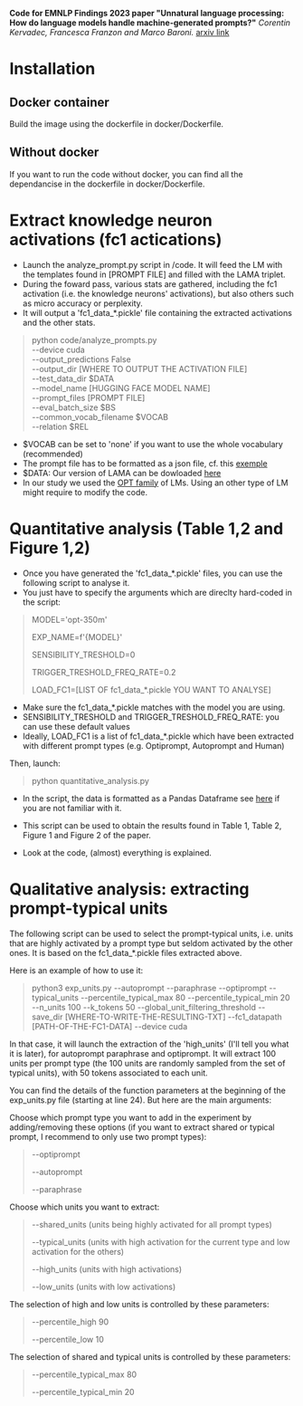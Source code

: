 **Code for EMNLP Findings 2023 paper "Unnatural language processing: How do language models handle machine-generated prompts?"**
*Corentin Kervadec, Francesca Franzon and Marco Baroni.*  [arxiv link](https://arxiv.org/abs/2310.15829)

# Installation

## Docker container

Build the image using the dockerfile in docker/Dockerfile.

## Without docker

If you want to run the code without docker, you can find all the dependancise in the dockerfile in docker/Dockerfile.

# Extract knowledge neuron activations (fc1 actications)

* Launch the analyze_prompt.py script in /code. It will feed the LM with the templates found in [PROMPT FILE] and filled with the LAMA triplet.
* During the foward pass, various stats are gathered, including the fc1 activation (i.e. the knowledge neurons' activations), but also others such as micro accuracy or perplexity.
* It will output a 'fc1_data_*.pickle' file containing the extracted activations and the other stats.

> python code/analyze_prompts.py \
    --device cuda \
    --output_predictions False \
    --output_dir [WHERE TO OUTPUT THE ACTIVATION FILE] \
    --test_data_dir $DATA \
    --model_name [HUGGING FACE MODEL NAME] \
    --prompt_files [PROMPT FILE] \
    --eval_batch_size $BS \
    --common_vocab_filename $VOCAB \
    --relation $REL

* $VOCAB can be set to 'none' if you want to use the whole vocabulary (recommended)
* The prompt file has to be formatted as a json file, cf. this [exemple](https://drive.google.com/file/d/1yyTmAo2lgCTyhQ-xBUUrYtPp-LvcRFAU/view?usp=drive_link)
* $DATA: Our version of LAMA can be dowloaded [here](https://drive.google.com/file/d/1TWYjf_QWo-zn8ryjNW1eeJOMq9nE5HZL/view?usp=drive_link)
* In our study we used the [OPT family](https://huggingface.co/docs/transformers/model_doc/opt) of LMs. Using an other type of LM might require to modify the code.


# Quantitative analysis (Table 1,2 and Figure 1,2)

* Once you have generated the 'fc1_data_*.pickle' files, you can use the following script to analyse it.
* You just have to specify the arguments which are direclty hard-coded in the script:

> MODEL='opt-350m'
> 
> EXP_NAME=f'{MODEL}'
> 
> SENSIBILITY_TRESHOLD=0
> 
> TRIGGER_TRESHOLD_FREQ_RATE=0.2
> 
> LOAD_FC1=[LIST OF fc1_data_*.pickle YOU WANT TO ANALYSE]

* Make sure the fc1_data_*.pickle matches with the model you are using.
* SENSIBILITY_TRESHOLD and TRIGGER_TRESHOLD_FREQ_RATE: you can use these default values
* Ideally, LOAD_FC1 is a list of fc1_data_*.pickle which have been extracted with different prompt types (e.g. Optiprompt, Autoprompt and Human)

Then, launch:

> python quantitative_analysis.py

* In the script, the data is formatted as a Pandas Dataframe see [here](https://pandas.pydata.org/docs/reference/api/pandas.DataFrame.html) if you are not familiar with it.
* This script can be used to obtain the results found in Table 1, Table 2, Figure 1 and Figure 2 of the paper.

* Look at the code, (almost) everything is explained.

# Qualitative analysis: extracting prompt-typical units

The following script can be used to select the prompt-typical units, i.e. units that are highly activated by a prompt type but seldom activated by the other ones. It is based on the fc1_data_*.pickle files extracted above.

Here is an example of how to use it:
> python3 exp_units.py --autoprompt --paraphrase --optiprompt --typical_units --percentile_typical_max 80 --percentile_typical_min 20 --n_units 100 --k_tokens 50 --global_unit_filtering_threshold --save_dir [WHERE-TO-WRITE-THE-RESULTING-TXT] --fc1_datapath [PATH-OF-THE-FC1-DATA] --device cuda

In that case, it will launch the extraction of the 'high_units' (I'll tell you what it is later), for autoprompt paraphrase and optiprompt. It will extract 100 units per prompt type (the 100 units are randomly sampled from the set of typical units), with 50 tokens associated to each unit. 

You can find the details of the function parameters at the beginning of the exp_units.py file (starting at line 24). But here are the main arguments:

Choose which prompt type you want to add in the experiment by adding/removing these options (if you want to extract shared or typical prompt, I recommend to only use two prompt types):
> --optiprompt
> 
> --autoprompt
> 
> --paraphrase

Choose which units you want to extract:
> --shared_units (units being highly activated for all prompt types)
> 
> --typical_units (units with high activation for the current type and low activation for the others)
> 
> --high_units (units with high activations)
> 
>--low_units (units with low activations)

The selection of high and low units is controlled by these parameters:
> --percentile_high 90
> 
> --percentile_low 10

The selection of shared and typical units is controlled by these parameters:
> --percentile_typical_max 80
> 
> --percentile_typical_min 20
